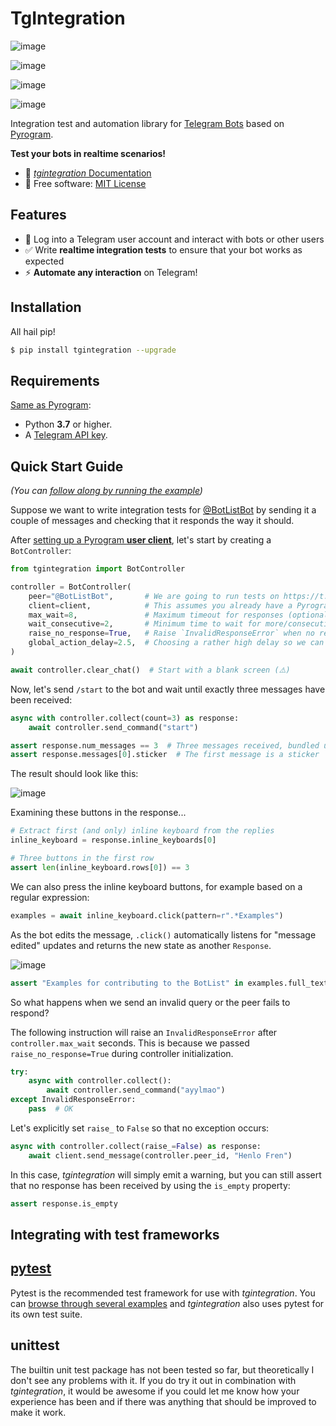 TgIntegration
=============

![image](https://img.shields.io/pypi/v/tgintegration.svg%0A%20:target:%20https://pypi.python.org/pypi/tgintegration)

![image](https://img.shields.io/travis/JosXa/tgintegration.svg%0A%20:target:%20https://travis-ci.org/JosXa/tgintegration)

![image](https://readthedocs.org/projects/tgintegration/badge/?version=latest%0A%20:target:%20https://tgintegration.readthedocs.io/en/latest/?badge=latest%0A%20%20%20%20%20:alt:%20Documentation%20Status)

![image](https://pyup.io/repos/github/JosXa/tgintegration/shield.svg%0A%20:target:%20https://pyup.io/repos/github/JosXa/tgintegration/%0A%20%20:alt:%20Updates)

Integration test and automation library for [Telegram Bots](https://core.telegram.org/bots)
based on [Pyrogram](https://github.com/pyrogram/pyrogram).

**Test your bots in realtime scenarios!**

- 📖 [_tgintegration_ Documentation](https://josxa.github.io/tgintegration/)
- 📄 Free software: [MIT License](https://tldrlegal.com/license/mit-license)

Features
--------

- 👤 Log into a Telegram user account and interact with bots or other users
- ✅ Write **realtime integration tests** to ensure that your bot works as expected
- ⚡️ **Automate any interaction** on Telegram!

Installation
------------

All hail pip!

``` sh
$ pip install tgintegration --upgrade
```

Requirements
------------

[Same as Pyrogram](https://github.com/pyrogram/pyrogram#requirements):

- Python **3.7** or higher.
- A [Telegram API key](https://docs.pyrogram.ml/start/ProjectSetup#api-keys).

Quick Start Guide
-----------------

_(You can [follow along by running the example](https://github.com/JosXa/tgintegration/blob/master/examples/readme_example/readmeexample.py))_

Suppose we want to write integration tests for [@BotListBot](https://t.me/BotListBot) by sending it a couple of
messages and checking that it responds the way it should.

After [setting up a Pyrogram **user client**](https://docs.pyrogram.org/intro/setup),
let's start by creating a `BotController`:

``` python
from tgintegration import BotController

controller = BotController(
    peer="@BotListBot",       # We are going to run tests on https://t.me/BotListBot 🤖
    client=client,            # This assumes you already have a Pyrogram user client available
    max_wait=8,               # Maximum timeout for responses (optional)
    wait_consecutive=2,       # Minimum time to wait for more/consecutive messages (optional)
    raise_no_response=True,   # Raise `InvalidResponseError` when no response received (defaults to True)
    global_action_delay=2.5,  # Choosing a rather high delay so we can follow along in realtime (optional)
)

await controller.clear_chat()  # Start with a blank screen (⚠️)
```

Now, let's send `/start` to the bot and wait until exactly three messages have been received:

``` python
async with controller.collect(count=3) as response:
    await controller.send_command("start")

assert response.num_messages == 3  # Three messages received, bundled under a `Response` object
assert response.messages[0].sticker  # The first message is a sticker
```

The result should look like this:

![image](https://github.com/JosXa/tgintegration/blob/master/docs/images/start_botlistbot.png%0A%20:alt:%20Sending%20/start%20to%20@BotListBot)

Examining these buttons in the response...

``` python
# Extract first (and only) inline keyboard from the replies
inline_keyboard = response.inline_keyboards[0]

# Three buttons in the first row
assert len(inline_keyboard.rows[0]) == 3
```

We can also press the inline keyboard buttons, for example based on a regular expression:

``` python
examples = await inline_keyboard.click(pattern=r".*Examples")
```

As the bot edits the message, `.click()` automatically listens for "message edited" updates and returns
the new state as another `Response`.

![image](https://github.com/JosXa/tgintegration/blob/master/docs/images/examples_botlistbot.png%0A%20:alt:%20Get%20Examples%20from%20@BotListBot)

``` python
assert "Examples for contributing to the BotList" in examples.full_text
```

So what happens when we send an invalid query or the peer fails to respond?

The following instruction will raise an `InvalidResponseError` after `controller.max_wait` seconds.
This is because we passed `raise_no_response=True` during controller initialization.

``` python
try:
    async with controller.collect():
        await controller.send_command("ayylmao")
except InvalidResponseError:
    pass  # OK
```

Let's explicitly set `raise_` to `False` so that no exception occurs:

``` python
async with controller.collect(raise_=False) as response:
    await client.send_message(controller.peer_id, "Henlo Fren")
```

In this case, _tgintegration_ will simply emit a warning, but you can still assert
that no response has been received by using the `is_empty` property:

``` python
assert response.is_empty
```


Integrating with test frameworks
--------------------------------

## [pytest](https://docs.pytest.org/en/stable/index.html)

Pytest is the recommended test framework for use with _tgintegration_. You can
[browse through several examples](https://github.com/JosXa/tgintegration/tree/master/examples/pytest)
and _tgintegration_ also uses pytest for its own test suite.

## unittest

The builtin unit test package has not been tested so far, but theoretically I don't see any problems with it.
If you do try it out in combination with _tgintegration_, it would be awesome if you could let me know how your
experience has been and if there was anything that should be improved to make it work.
